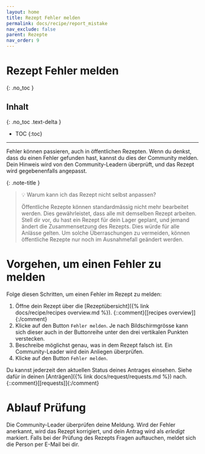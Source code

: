 ```yaml
---
layout: home
title: Rezept Fehler melden
permalink: docs/recipe/report_mistake
nav_exclude: false
parent: Rezepte
nav_order: 9
---
```

# Rezept Fehler melden
{: .no_toc }
## Inhalt
{: .no_toc .text-delta }

- TOC
{:toc}

---

Fehler können passieren, auch in öffentlichen Rezepten. Wenn du denkst, dass du einen Fehler gefunden hast, kannst du dies der Community melden. Dein Hinweis wird von den Community-Leadern überprüft, und das Rezept wird gegebenenfalls angepasst.

{: .note-title }

> 💡 Warum kann ich das Rezept nicht selbst anpassen?
>
> Öffentliche Rezepte können standardmässig nicht mehr bearbeitet werden. Dies gewährleistet, dass alle mit demselben Rezept arbeiten. Stell dir vor, du hast ein Rezept für dein Lager geplant, und jemand ändert die Zusammensetzung des Rezepts. Dies würde für alle Anlässe gelten. Um solche Überraschungen zu vermeiden, können öffentliche Rezepte nur noch im Ausnahmefall geändert werden.


# Vorgehen, um einen Fehler zu melden 

Folge diesen Schritten, um einen Fehler im Rezept zu melden:

1. Öffne dein Rezept über die [Rezeptübersicht]({% link docs/recipe/recipes overview.md %}). {::comment}[[recipes overview]]{:/comment}
2. Klicke auf den Button `Fehler melden`. Je nach Bildschirmgrösse kann sich dieser auch in der Buttonreihe unter den drei vertikalen Punkten verstecken.
3. Beschreibe möglichst genau, was in dem Rezept falsch ist. Ein Community-Leader wird dein Anliegen überprüfen.
4. Klicke auf den Button `Fehler melden`.

Du kannst jederzeit den aktuellen Status deines Antrages einsehen. Siehe dafür in deinen [Anträgen]({% link docs/request/requests.md %}) nach. {::comment}[[requests]]{:/comment}

# Ablauf Prüfung

Die Community-Leader überprüfen deine Meldung. Wird der Fehler anerkannt, wird das Rezept korrigiert, und dein Antrag wird als *erledigt* markiert. Falls bei der Prüfung des Rezepts Fragen auftauchen, meldet sich die Person per E-Mail bei dir.


